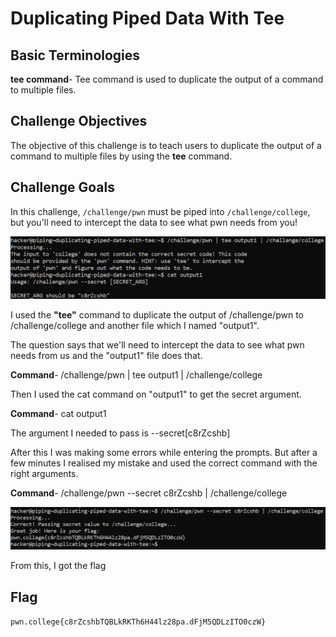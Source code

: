 # Duplicating Piped Data With Tee

## Basic Terminologies

**tee command**-  Tee command is used to duplicate the output of a command to multiple files.

## Challenge Objectives

The objective of this challenge is to teach users to duplicate the output of a command to multiple files by using the **tee** command.

## Challenge Goals

In this challenge, `/challenge/pwn` must be piped into `/challenge/college`, but you'll need to intercept the data to see what pwn needs from you!

![Error in loading image](image-11.png)

I used the **"tee"** command to duplicate the output of /challenge/pwn to /challenge/college and another file which I named "output1".

The question says that we'll need to intercept the data to see what pwn needs from us and the "output1" file does that.

**Command**-  /challenge/pwn | tee output1 | /challenge/college 

Then I used the cat command on "output1" to get the secret argument.

**Command**- cat output1

The argument I needed to pass is --secret[c8rZcshb]

After this I was making some errors while entering the prompts. But after a few minutes I realised my mistake and used the correct command with the right arguments.

**Command**- /challenge/pwn --secret c8rZcshb | /challenge/college

![Error in loading image](image-12.png)

From this, I got the flag

## Flag

`pwn.college{c8rZcshbTQBLkRKTh6H44lz28pa.dFjM5QDLzITO0czW}`